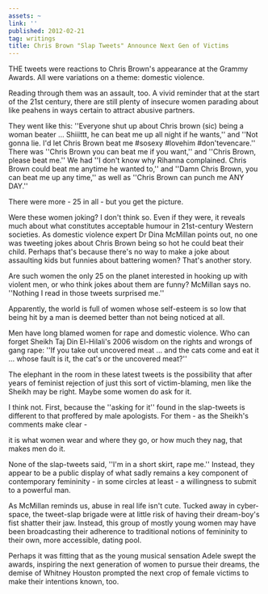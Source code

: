 ```yaml
---
assets: ~
link: ''
published: 2012-02-21
tag: writings
title: Chris Brown "Slap Tweets" Announce Next Gen of Victims
---
```

THE tweets were reactions to Chris Brown's appearance at the Grammy Awards. All were variations on a theme: domestic violence. 

Reading through them was an assault, too. A vivid reminder that at the start of the 21st century, there are still plenty of insecure women parading about like peahens in ways certain to attract abusive partners.

They went like this: ''Everyone shut up about Chris brown (sic) being a woman beater … Shiiittt, he can beat me up all night if he wants,'' and ''Not gonna lie. I'd let Chris Brown beat me #sosexy #lovehim #don'tevencare.'' There was ''Chris Brown you can beat me if you want,'' and ''Chris Brown, please beat me.'' We had ''I don't know why Rihanna complained. Chris Brown could beat me anytime he wanted to,'' and ''Damn Chris Brown, you can beat me up any time,'' as well as ''Chris Brown can punch me ANY DAY.''

There were more - 25 in all - but you get the picture.

Were these women joking? I don't think so. Even if they were, it reveals much about what constitutes acceptable humour in 21st-century Western societies. As domestic violence expert Dr Dina McMillan points out, no one was tweeting jokes about Chris Brown being so hot he could beat their child. Perhaps that's because there's no way to make a joke about assaulting kids but funnies about battering women? That's another story.

Are such women the only 25 on the planet interested in hooking up with violent men, or who think jokes about them are funny? McMillan says no. ''Nothing I read in those tweets surprised me.''

Apparently, the world is full of women whose self-esteem is so low that being hit by a man is deemed better than not being noticed at all.

Men have long blamed women for rape and domestic violence. Who can forget Sheikh Taj Din El-Hilali's 2006 wisdom on the rights and wrongs of gang rape: ''If you take out uncovered meat … and the cats come and eat it … whose fault is it, the cat's or the uncovered meat?''

The elephant in the room in these latest tweets is the possibility that after years of feminist rejection of just this sort of victim-blaming, men like the Sheikh may be right. Maybe some women do ask for it.

I think not. First, because the ''asking for it'' found in the slap-tweets is different to that proffered by male apologists. For them - as the Sheikh's comments make clear - 

it is what women wear and where they go, or how much they nag, that makes men do it.

None of the slap-tweets said, ''I'm in a short skirt, rape me.'' Instead, they appear to be a public display of what sadly remains a key component of contemporary femininity - in some circles at least - a willingness to submit to a powerful man.

As McMillan reminds us, abuse in real life isn't cute. Tucked away in cyber-space, the tweet-slap brigade were at little risk of having their dream-boy's fist shatter their jaw. Instead, this group of mostly young women may have been broadcasting their adherence to traditional notions of femininity to their own, more accessible, dating pool.

Perhaps it was fitting that as the young musical sensation Adele swept the awards, inspiring the next generation of women to pursue their dreams, the demise of Whitney Houston prompted the next crop of female victims to make their intentions known, too.

